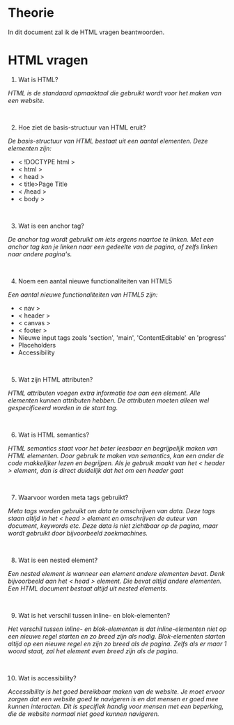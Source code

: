 # Theorie
In dit document zal ik de HTML vragen beantwoorden.

# HTML vragen

1. Wat is HTML?

*HTML is de standaard opmaaktaal die gebruikt wordt voor het maken van een website.*

<br>

2. Hoe ziet de basis-structuur van HTML eruit?

*De basis-structuur van HTML bestaat uit een aantal elementen. Deze elementen zijn:*

* < !DOCTYPE html >
* < html >
* < head >
* < title>Page Title</title >
* < /head >
* < body >

<br>

3. Wat is een anchor tag?

*De anchor tag wordt gebruikt om iets ergens naartoe te linken. Met een anchor tag kan je linken naar een gedeelte van de pagina, of zelfs linken naar andere pagina's.*

<br>

4. Noem een aantal nieuwe functionaliteiten van HTML5

*Een aantal nieuwe functionaliteiten van HTML5 zijn:*
* < nav >
* < header >
* < canvas >
* < footer >
* Nieuwe input tags zoals 'section', 'main', 'ContentEditable' en 'progress'
* Placeholders
* Accessibility

<br>

5. Wat zijn HTML attributen?

*HTML attributen voegen extra informatie toe aan een element. Alle elementen kunnen attributen hebben. De attributen moeten alleen wel gespecificeerd worden in de start tag.*

<br>

6. Wat is HTML semantics?

*HTML semantics staat voor het beter leesbaar en begrijpelijk maken van HTML elementen. Door gebruik te maken van semantics, kan een ander de code makkelijker lezen en begrijpen. Als je gebruik maakt van het < header > element, dan is direct duidelijk dat het om een header gaat*

<br>

7. Waarvoor worden meta tags gebruikt?

*Meta tags worden gebruikt om data te omschrijven van data. Deze tags staan altijd in het < head > element en omschrijven de auteur van document, keywords etc. Deze data is niet zichtbaar op de pagina, maar wordt gebruikt door bijvoorbeeld zoekmachines.*

<br>

8. Wat is een nested element?

*Een nested element is wanneer een element andere elementen bevat. Denk bijvoorbeeld aan het < head > element. Die bevat altijd andere elementen. Een HTML document bestaat altijd uit nested elements.*

<br>

9. Wat is het verschil tussen inline- en blok-elementen?

*Het verschil tussen inline- en blok-elementen is dat inline-elementen niet op een nieuwe regel starten en zo breed zijn als nodig. Blok-elementen starten altijd op een nieuwe regel en zijn zo breed als de pagina. Zelfs als er maar 1 woord staat, zal het element even breed zijn als de pagina.*

<br>

10. Wat is accessibility?

*Accessibility is het goed bereikbaar maken van de website. Je moet ervoor zorgen dat een website goed te navigeren is en dat mensen er goed mee kunnen interacten. Dit is specifiek handig voor mensen met een beperking, die de website normaal niet goed kunnen navigeren.*
